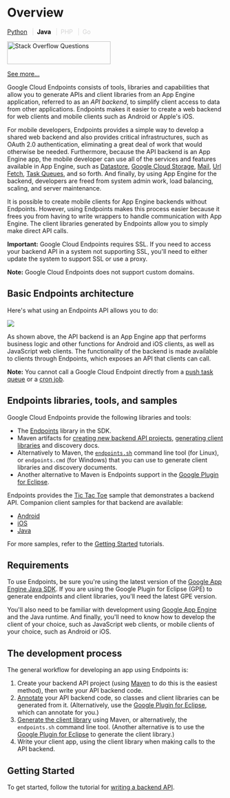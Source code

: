 # Overview

  

[Python](https://web.archive.org/web/20160424235306/https://cloud.google.com/appengine/docs/python/endpoints/ "View this page in the Python runtime") <span style="color: #ddd; padding: 0em .5em;">|</span><span style="color: black; font-weight:bold">Java</span> <span style="color: #ddd; padding: 0em .5em;">|</span><span style="color:lightgray" title="This page is not available in the PHP runtime">PHP</span> <span style="color: #ddd; padding: 0em .5em;">|</span><span style="color:lightgray" title="This page is not available in the Go runtime">Go</span>

[<img src="https://web.archive.org/web/20160424235306im_/https://cloud.google.com/cloud/images/stack_overflow_questions.png" title="Stack Overflow Questions" data-border="0" width="240" height="53" />](https://web.archive.org/web/20160424235306/http://stackoverflow.com/questions/tagged/google-app-engine+google-cloud-endpoints)

[](https://web.archive.org/web/20160424235306/http://stackoverflow.com/feeds/tag?sort=votes&tagnames=google-app-engine%2Bgoogle-cloud-endpoints)

<span class="link gc-analytics-event" category="Sidebar" data-action="Stack Overflow question click"></span>

<a href="https://web.archive.org/web/20160424235306/http://stackoverflow.com/questions/tagged/google-app-engine+google-cloud-endpoints?sort=votes" class="gc-analytics-event" data-category="Sidebar" data-action="Stack Overflow See more link">See more...</a>

Google Cloud Endpoints consists of tools, libraries and capabilities that allow you to generate APIs and client libraries from an App Engine application, referred to as an *API backend*, to simplify client access to data from other applications. Endpoints makes it easier to create a web backend for web clients and mobile clients such as Android or Apple's iOS.

For mobile developers, Endpoints provides a simple way to develop a shared web backend and also provides critical infrastructures, such as OAuth 2.0 authentication, eliminating a great deal of work that would otherwise be needed. Furthermore, because the API backend is an App Engine app, the mobile developer can use all of the services and features available in App Engine, such as [Datastore](https://web.archive.org/web/20160424235306/https://cloud.google.com/appengine/docs/java/datastore), [Google Cloud Storage](https://web.archive.org/web/20160424235306/https://cloud.google.com/storage/docs/overview), [Mail](https://web.archive.org/web/20160424235306/https://cloud.google.com/appengine/docs/java/mail), [Url Fetch](https://web.archive.org/web/20160424235306/https://cloud.google.com/appengine/docs/java/urlfetch), [Task Queues](https://web.archive.org/web/20160424235306/https://cloud.google.com/appengine/docs/java/taskqueue), and so forth. And finally, by using App Engine for the backend, developers are freed from system admin work, load balancing, scaling, and server maintenance.

It is possible to create mobile clients for App Engine backends without Endpoints. However, using Endpoints makes this process easier because it frees you from having to write wrappers to handle communication with App Engine. The client libraries generated by Endpoints allow you to simply make direct API calls.

**Important:** Google Cloud Endpoints requires SSL. If you need to access your backend API in a system not supporting SSL, you'll need to either update the system to support SSL or use a proxy.

**Note:** Google Cloud Endpoints does not support custom domains.

## Basic Endpoints architecture

Here's what using an Endpoints API allows you to do:

![](https://web.archive.org/web/20160424235306im_/https://cloud.google.com/appengine/docs/images/endpoints.png)

As shown above, the API backend is an App Engine app that performs business logic and other functions for Android and iOS clients, as well as JavaScript web clients. The functionality of the backend is made available to clients through Endpoints, which exposes an API that clients can call.

**Note:** You cannot call a Google Cloud Endpoint directly from a [push task queue](https://web.archive.org/web/20160424235306/https://cloud.google.com/appengine/docs/java/taskqueue/overview-push#Java_calling_google_cloud_endpoints) or a [cron job](https://web.archive.org/web/20160424235306/https://cloud.google.com/appengine/docs/java/config/cron#Java_calling_google_cloud_endpoints).

## Endpoints libraries, tools, and samples

Google Cloud Endpoints provide the following libraries and tools:

-   The [Endpoints](https://web.archive.org/web/20160424235306/https://cloud.google.com/appengine/docs/java/endpoints/javadoc) library in the SDK.
-   Maven artifacts for [creating new backend API projects](https://web.archive.org/web/20160424235306/https://cloud.google.com/appengine/docs/java/endpoints/getstarted/backend/create_project), [generating client libraries](https://web.archive.org/web/20160424235306/https://cloud.google.com/appengine/docs/java/endpoints/gen_clients) and discovery docs.
-   Alternatively to Maven, the [`endpoints.sh`](https://web.archive.org/web/20160424235306/https://cloud.google.com/appengine/docs/java/endpoints/endpoints_tool) command line tool (for Linux), or `endpoints.cmd` (for Windows) that you can use to generate client libraries and discovery documents.
-   Another alternative to Maven is Endpoints support in the [Google Plugin for Eclipse](https://web.archive.org/web/20160424235306/https://cloud.google.com/eclipse/docs/cloud_endpoints).

Endpoints provides the [Tic Tac Toe](https://web.archive.org/web/20160424235306/https://github.com/GoogleCloudPlatform/appengine-endpoints-tictactoe-java) sample that demonstrates a backend API. Companion client samples for that backend are available:

-   [Android](https://web.archive.org/web/20160424235306/https://github.com/GoogleCloudPlatform/appengine-endpoints-tictactoe-android)
-   [iOS](https://web.archive.org/web/20160424235306/https://github.com/GoogleCloudPlatform/appengine-endpoints-tictactoe-ios)
-   [Java](https://web.archive.org/web/20160424235306/https://github.com/GoogleCloudPlatform/appengine-endpoints-tictactoe-java)

For more samples, refer to the [Getting Started](https://web.archive.org/web/20160424235306/https://cloud.google.com/appengine/docs/java/endpoints/getstarted) tutorials.

## Requirements

To use Endpoints, be sure you're using the latest version of the [Google App Engine Java SDK](https://web.archive.org/web/20160424235306/https://developers.google.com/appengine/downloads#Google_App_Engine_SDK_for_Java). If you are using the Google Plugin for Eclipse (GPE) to generate endpoints and client libraries, you'll need the latest GPE version.

You'll also need to be familiar with development using [Google App Engine](https://web.archive.org/web/20160424235306/https://cloud.google.com/appengine/docs/java) and the Java runtime. And finally, you'll need to know how to develop the client of your choice, such as JavaScript web clients, or mobile clients of your choice, such as Android or iOS.

## The development process

The general workflow for developing an app using Endpoints is:

1.  Create your backend API project (using [Maven](https://web.archive.org/web/20160424235306/https://cloud.google.com/appengine/docs/java/endpoints/getstarted/backend/create_project) to do this is the easiest method), then write your API backend code.
2.  [Annotate](https://web.archive.org/web/20160424235306/https://cloud.google.com/appengine/docs/java/endpoints/annotations) your API backend code, so classes and client libraries can be generated from it. (Alternatively, use the [Google Plugin for Eclipse](https://web.archive.org/web/20160424235306/https://cloud.google.com/eclipse/docs/download), which can annotate for you.)
3.  [Generate the client library](https://web.archive.org/web/20160424235306/https://cloud.google.com/appengine/docs/java/endpoints/gen_clients) using Maven, or alternatively, the `endpoints.sh` command line tool. (Another alternative is to use the [Google Plugin for Eclipse](https://web.archive.org/web/20160424235306/https://cloud.google.com/eclipse/docs/cloud_endpoints) to generate the client library.)
4.  Write your client app, using the client library when making calls to the API backend.

## Getting Started

To get started, follow the tutorial for [writing a backend API](https://web.archive.org/web/20160424235306/https://cloud.google.com/appengine/docs/java/endpoints/getstarted/backend).
